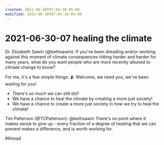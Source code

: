 ```yaml
---
created: 2021-06-30T07:04:30-05:00
modified: 2021-06-30T07:05:10-05:00
---
```

# 2021-06-30-07 healing the climate

Dr. Elizabeth Sawin (@bethsawin): 
If you've been dreading and/or working against this moment of climate consequences hitting harder and harder for many years, what do you want people who are more recently attuned to climate change to know?

For me, it's a few simple things:
🫂 Welcome, we need you, we've been waiting for you!
 - There's so much we can still do!!
 - We have a chance to heal the climate by creating a more just society!
 - We have a chance to create a more just society in how we try to heal the climate!

Tim Patterson (@TCPatterson):
@bethsawin There's no point where it makes sense to give up - every fraction of a degree of heating that we can prevent makes a difference, and is worth working for.

#thread 
